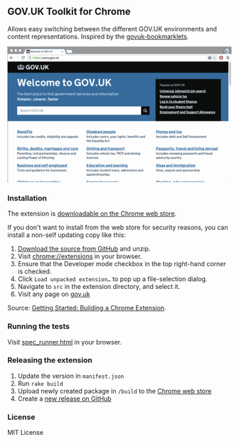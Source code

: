 ## GOV.UK Toolkit for Chrome

Allows easy switching between the different GOV.UK environments and content representations. Inspired by the [govuk-bookmarklets](https://github.com/dsingleton/govuk-bookmarklets).

![Screenshot](docs/screenshots.gif)

### Installation

The extension is [downloadable on the Chrome web store](https://chrome.google.com/webstore/detail/govuk-toolkit/dclfaikcemljbaoagjnedmlppnbiljen).

If you don't want to install from the web store for security reasons, you can install a non-self updating copy like this:

1. [Download the source from GitHub](https://github.com/tijmenb/govuk-toolkit-chrome/archive/master.zip) and unzip.
2. Visit [chrome://extensions](chrome://extensions) in your browser.
3. Ensure that the Developer mode checkbox in the top right-hand corner is checked.
4. Click `Load unpacked extension…` to pop up a file-selection dialog.
5. Navigate to `src` in the extension directory, and select it.
6. Visit any page on [gov.uk](https://gov.uk)

Source: [Getting Started: Building a Chrome Extension](https://developer.chrome.com/extensions/getstarted#unpacked).

### Running the tests

Visit [spec_runner.html](spec_runner.html) in your browser.

### Releasing the extension

1. Update the version in `manifest.json`
2. Run `rake build`
3. Upload newly created package in `/build` to the [Chrome web store](https://chrome.google.com/webstore/developer/edit/dclfaikcemljbaoagjnedmlppnbiljen)
4. Create a [new release on GitHub](https://github.com/alphagov/govuk-toolkit-chrome/releases/new) 

### License

MIT License
